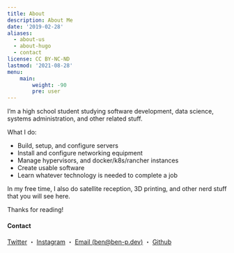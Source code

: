 ```yaml
---
title: About
description: About Me
date: '2019-02-28'
aliases:
  - about-us
  - about-hugo
  - contact
license: CC BY-NC-ND
lastmod: '2021-08-28'
menu:
    main: 
        weight: -90
        pre: user
---
```


I’m a high school student studying software development, data science, systems administration, and other related stuff.

What I do:

 - Build, setup, and configure servers
 - Install and configure networking equipment
 - Manage hypervisors, and docker/k8s/rancher instances
 - Create usable software
 - Learn whatever technology is needed to complete a job


In my free time, I also do satellite reception, 3D printing, and other nerd stuff that you will see here.

Thanks for reading!



#### Contact

[Twitter](https://twitter.com/ben_petterborg) ・ 
[Instagram](https://instagram.com/bpetterborg2) ・
[Email (ben@ben-p.dev)](mailto:ben@ben-p.dev) ・
[Github](https://github.com/bpetterborg) 
